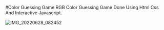 #Color Guessing Game
RGB Color Guessing Game Done Using Html Css And Interactive Javascript.


![IMG_20220628_082452](https://user-images.githubusercontent.com/101278269/176085595-d439a63d-c63d-4e4c-88fb-548c5e655c31.jpg)
